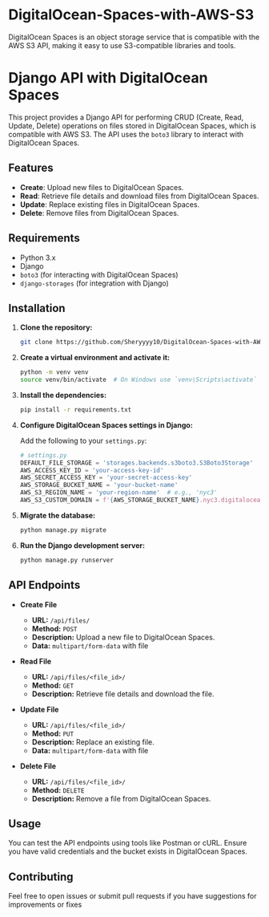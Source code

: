 # DigitalOcean-Spaces-with-AWS-S3
DigitalOcean Spaces is an object storage service that is compatible with the AWS S3 API, making it easy to use S3-compatible libraries and tools. 

# Django API with DigitalOcean Spaces

This project provides a Django API for performing CRUD (Create, Read, Update, Delete) operations on files stored in DigitalOcean Spaces, which is compatible with AWS S3. The API uses the `boto3` library to interact with DigitalOcean Spaces.

## Features

- **Create**: Upload new files to DigitalOcean Spaces.
- **Read**: Retrieve file details and download files from DigitalOcean Spaces.
- **Update**: Replace existing files in DigitalOcean Spaces.
- **Delete**: Remove files from DigitalOcean Spaces.

## Requirements

- Python 3.x
- Django
- `boto3` (for interacting with DigitalOcean Spaces)
- `django-storages` (for integration with Django)

## Installation

1. **Clone the repository:**

    ```bash
    git clone https://github.com/Sheryyyy10/DigitalOcean-Spaces-with-AWS-S3.git
    

2. **Create a virtual environment and activate it:**

    ```bash
    python -m venv venv
    source venv/bin/activate  # On Windows use `venv\Scripts\activate`
    ```

3. **Install the dependencies:**

    ```bash
    pip install -r requirements.txt
    ```

4. **Configure DigitalOcean Spaces settings in Django:**

    Add the following to your `settings.py`:

    ```python
    # settings.py
    DEFAULT_FILE_STORAGE = 'storages.backends.s3boto3.S3Boto3Storage'
    AWS_ACCESS_KEY_ID = 'your-access-key-id'
    AWS_SECRET_ACCESS_KEY = 'your-secret-access-key'
    AWS_STORAGE_BUCKET_NAME = 'your-bucket-name'
    AWS_S3_REGION_NAME = 'your-region-name'  # e.g., 'nyc3'
    AWS_S3_CUSTOM_DOMAIN = f'{AWS_STORAGE_BUCKET_NAME}.nyc3.digitaloceanspaces.com'
    ```

5. **Migrate the database:**

    ```bash
    python manage.py migrate
    ```

6. **Run the Django development server:**

    ```bash
    python manage.py runserver
    ```

## API Endpoints

- **Create File**
    - **URL:** `/api/files/`
    - **Method:** `POST`
    - **Description:** Upload a new file to DigitalOcean Spaces.
    - **Data:** `multipart/form-data` with file

- **Read File**
    - **URL:** `/api/files/<file_id>/`
    - **Method:** `GET`
    - **Description:** Retrieve file details and download the file.
    
- **Update File**
    - **URL:** `/api/files/<file_id>/`
    - **Method:** `PUT`
    - **Description:** Replace an existing file.
    - **Data:** `multipart/form-data` with file

- **Delete File**
    - **URL:** `/api/files/<file_id>/`
    - **Method:** `DELETE`
    - **Description:** Remove a file from DigitalOcean Spaces.

## Usage

You can test the API endpoints using tools like Postman or cURL. Ensure you have valid credentials and the bucket exists in DigitalOcean Spaces.

## Contributing

Feel free to open issues or submit pull requests if you have suggestions for improvements or fixes
